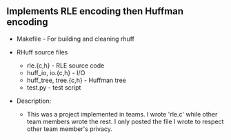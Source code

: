 Implements RLE encoding then Huffman encoding
---------------------------------------------

* Makefile	- For building and cleaning rhuff

* RHuff source files
  * rle.{c,h}        	- RLE source code
  * huff_io, io.{c,h}	- I/O
  * huff_tree, tree.{c,h}   - Huffman tree
  * test.py                 - test script

* Description:
  * This was a project implemented in teams.  I wrote 'rle.c' while other team members wrote the rest.  I only posted the file I wrote to respect other team member's privacy.